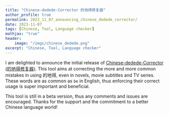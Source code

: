 ```yaml
---
title: "Chinese-dedede-Corrector 的地得修复器"
author_profile: true
permalink: 2023_11_07_announcing_chinese_dedede_corrector/
date: 2023-11-07
tags: [Chinese, Tool, Language checker]
mathjax: "true"
header:
    image: "/imgs/chinese_dedede.png"
excerpt: "Chinese, Tool, Language checker"
---
```


I am delighted to announce the initial release of [Chinese-dedede-Corrector (的地得修复器)](https://github.com/AlgebraLoveme/Chinese-dedede-corrector). This tool aims at correcting the more and more common mistakes in using 的地得, even in novels, movie subtitles and TV series. These words are as common as ``be`` in English, thus enforcing their correct usage is super important and beneficial.

This tool is still in a beta version, thus any comments and issues are encouraged. Thanks for the support and the commitment to a better Chinese language world!